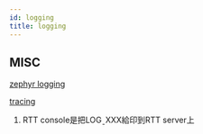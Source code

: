```yaml
---
id: logging
title: logging
---
```


## MISC

[zephyr logging](https://lgl88911.gitee.io/2019/02/17/Zephyr-log%E7%B3%BB%E7%BB%9F/)

[tracing](https://developer.nordicsemi.com/nRF_Connect_SDK/doc/latest/zephyr/guides/tracing/index.html)

1. RTT console是把LOGˍXXX給印到RTT server上